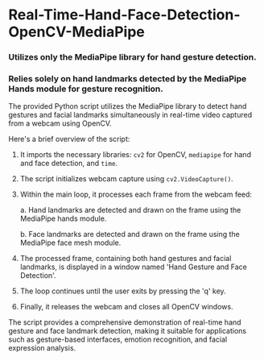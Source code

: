 # Real-Time-Hand-Face-Detection-OpenCV-MediaPipe

### Utilizes only the MediaPipe library for hand gesture detection.

### Relies solely on hand landmarks detected by the MediaPipe Hands module for gesture recognition.

The provided Python script utilizes the MediaPipe library to detect hand gestures and facial landmarks simultaneously in real-time video captured from a webcam using OpenCV.

Here's a brief overview of the script:

1. It imports the necessary libraries: `cv2` for OpenCV, `mediapipe` for hand and face detection, and `time`.

2. The script initializes webcam capture using `cv2.VideoCapture()`.

3. Within the main loop, it processes each frame from the webcam feed:

   a. Hand landmarks are detected and drawn on the frame using the MediaPipe hands module.
   
   b. Face landmarks are detected and drawn on the frame using the MediaPipe face mesh module.

4. The processed frame, containing both hand gestures and facial landmarks, is displayed in a window named 'Hand Gesture and Face Detection'.

5. The loop continues until the user exits by pressing the 'q' key.

6. Finally, it releases the webcam and closes all OpenCV windows.

The script provides a comprehensive demonstration of real-time hand gesture and face landmark detection, making it suitable for applications such as gesture-based interfaces, emotion recognition, and facial expression analysis.

